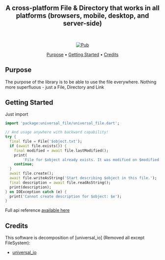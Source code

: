<h2 align="center">A cross-platform File & Directory that works in all platforms (browsers, mobile, desktop, and server-side)</h2>
<br />
<p align="center">
  <a href="https://pub.dartlang.org/packages/universal_file">
    <img src="https://img.shields.io/pub/v/universal_file.svg"
         alt="Pub">
  </a>
</p>

<p align="center">
  <a href="#purpose">Purpose</a> •
  <a href="#getting-started">Getting Started</a> •
  <a href="#credits">Credits</a>
</p>

## Purpose

The purpose of the library is to be able to use the file everywhere. Nothing more superfluous - just a File, Directory and Link

## Getting Started

Just import
```dart
import 'package:universal_file/universal_file.dart';

// And usage anywhere with backward capability!
try {
  final file = File('$object.txt');
  if (await file.exists()) {
    final modified = await file.lastModified();
    print(
        'File for $object already exists. It was modified on $modified.');
    continue;
  }
  await file.create();
  await file.writeAsString('Start describing $object in this file.');
  final description = await file.readAsString();
  print(description);
} on IOException catch (e) {
  print('Cannot create description for $object: $e');
}
```

Full api reference [available here](https://pub.dartlang.org/documentation/register/latest/)

## Credits
This software is decomposition of [universal_io] (Removed all except FileSystem):
* [universal_io](https://github.com/dint-dev/universal_io)